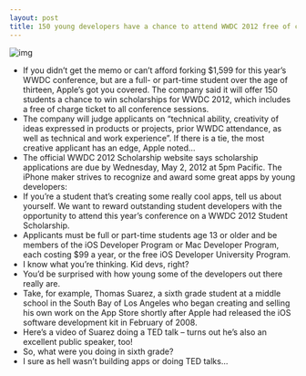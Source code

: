 ```yaml
---
layout: post
title: 150 young developers have a chance to attend WWDC 2012 free of charge
---
```

![img](http://media.idownloadblog.com/wp-content/uploads/2012/04/WWDC-2012-tickets.jpg)
* If you didn’t get the memo or can’t afford forking $1,599 for this year’s WWDC conference, but are a full- or part-time student over the age of thirteen, Apple’s got you covered. The company said it will offer 150 students a chance to win scholarships for WWDC 2012, which includes a free of charge ticket to all conference sessions.
* The company will judge applicants on “technical ability, creativity of ideas expressed in products or projects, prior WWDC attendance, as well as technical and work experience”. If there is a tie, the most creative applicant has an edge, Apple noted…
* The official WWDC 2012 Scholarship website says scholarship applications are due by Wednesday, May 2, 2012 at 5pm Pacific. The iPhone maker strives to recognize and award some great apps by young developers:
* If you’re a student that’s creating some really cool apps, tell us about yourself. We want to reward outstanding student developers with the opportunity to attend this year’s conference on a WWDC 2012 Student Scholarship.
* Applicants must be full or part-time students age 13 or older and be members of the iOS Developer Program or Mac Developer Program, each costing $99 a year, or the free iOS Developer University Program.
* I know what you’re thinking. Kid devs, right?
* You’d be surprised with how young some of the developers out there really are.
* Take, for example, Thomas Suarez, a sixth grade student at a middle school in the South Bay of Los Angeles who began creating and selling his own work on the App Store shortly after Apple had released the iOS software development kit in February of 2008.
* Here’s a video of Suarez doing a TED talk – turns out he’s also an excellent public speaker, too!
* So, what were you doing in sixth grade?
* I sure as hell wasn’t building apps or doing TED talks…

